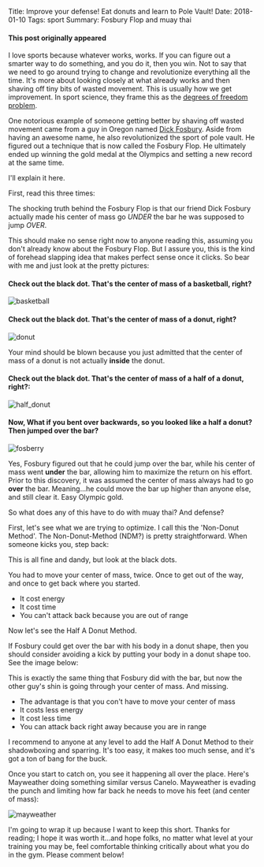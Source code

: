 Title:  Improve your defense! Eat donuts and learn to Pole Vault!
Date: 2018-01-10
Tags: sport
Summary:  Fosbury Flop and muay thai

#### This post originally appeared 

I love sports because whatever works, works. If you can figure out a smarter way to do something, and you do it, then you win. Not to say that we need to go around trying to change and revolutionize everything all the time. It's more about looking closely at what already works and then shaving off tiny bits of wasted movement. This is usually how we get improvement.  In sport science, they frame this as the [degrees of freedom problem](https://en.wikipedia.org/wiki/Degrees_of_freedom_problem).

One notorious example of someone getting better by shaving off wasted movement came from a guy in Oregon named [Dick Fosbury](https://en.wikipedia.org/wiki/Dick_Fosbury). Aside from having an awesome name, he also revolutionized the sport of pole vault. He figured out a technique that is now called the  Fosbury Flop. He ultimately ended up winning the gold medal at the Olympics and setting a new record at the same time.  

 I'll explain it here.   

First, read this three times:  

The shocking truth behind the Fosbury Flop is that our friend Dick Fosbury actually made his center of mass go *UNDER* the bar he was supposed to jump *OVER*. 

This should make no sense right now to anyone reading this, assuming you don't already know about the Fosbury Flop. But I assure you, this is the kind of forehead slapping idea that makes perfect sense once it clicks. So bear with me and just look at the pretty pictures:  

#### Check out the black dot. That's the center of mass of a basketball, right?


![basketball](https://github.com/mobbSF/blog/blob/master/images/fosberry/basketball.png?raw=true)

#### Check out the black dot. That's the center of mass of a donut, right?  


![donut](https://github.com/mobbSF/blog/blob/master/images/fosberry/donut.png?raw=true)

Your mind should be blown because you just admitted that the center of mass of a donut is not actually **inside** the donut.

#### Check out the black dot. That's the center of mass of a half of a donut, right?:

![half_donut](https://github.com/mobbSF/blog/blob/master/images/fosberry/half_donut.png?raw=true)

#### Now, What if you bent over backwards, so you looked like a half a donut? Then jumped over the bar?

![fosberry](https://github.com/mobbSF/blog/blob/master/images/fosberry/fosberry.gif?raw=true)


Yes, Fosbury figured out that he could jump over the bar, while his center of mass went **under** the bar, allowing him to maximize the return on his effort. Prior to this discovery, it was assumed the center of mass always had to go **over** the bar.
Meaning...he could move the bar up higher than anyone else, and still clear it. Easy Olympic gold. 

So what does any of this have to do with muay thai? And defense?

First, let's see what we are trying to optimize. I call this the 'Non-Donut Method'. The Non-Donut-Method (NDM?) is pretty straightforward. When someone kicks you, step back:


This is all fine and dandy, but look at the black dots. 

You had to move your center of mass, twice. Once to get out of the way, and once to get back where you started. 

* It cost energy
* It cost time
* You can't attack back because you are out of range

Now let's see the Half A Donut Method.  

If Fosbury could get over the bar with his body in a donut shape, then you should consider avoiding a kick by putting your body in a donut shape too. See the image below:


This is exactly the same thing that Fosbury did with the bar, but now the other guy's shin is going through your center of mass. And missing.

* The advantage is that you con't have to move your center of mass
* It costs less energy
* It cost less time
* You can attack back right away because you are in range  

I recommend to anyone at any level to add the Half A Donut Method to their shadowboxing and sparring. It's too easy, it makes too much sense, and it's got a ton of bang for the buck.

Once you start to catch on, you see it happening all over the place. Here's Mayweather doing something similar versus Canelo. Mayweather is evading the punch and limiting how far back he needs to move his feet (and center of mass):


![mayweather](https://github.com/mobbSF/blog/blob/master/images/fosberry/mayweather.png?raw=true)

I'm going to wrap it up because I want to keep this short. 
Thanks for reading; I hope it was worth it...and hope folks, no matter what level at your training you may be, feel comfortable thinking critically about what you do in the gym. Please comment below!
